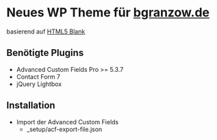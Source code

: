 # Neues WP Theme für [bgranzow.de](http://bgranzow.de)

basierend auf [HTML5 Blank](http://html5blank.com)

## Benötigte Plugins

* Advanced Custom Fields Pro >= 5.3.7
* Contact Form 7
* jQuery Lightbox


## Installation

* Import der Advanced Custom Fields
  * _setup/acf-export-file.json

